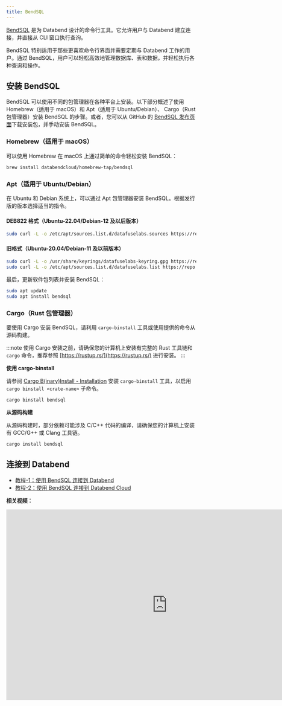 ```yaml
---
title: BendSQL
---
```


[BendSQL](https://github.com/datafuselabs/BendSQL) 是为 Databend 设计的命令行工具。它允许用户与 Databend 建立连接，并直接从 CLI 窗口执行查询。

BendSQL 特别适用于那些更喜欢命令行界面并需要定期与 Databend 工作的用户。通过 BendSQL，用户可以轻松高效地管理数据库、表和数据，并轻松执行各种查询和操作。

## 安装 BendSQL

BendSQL 可以使用不同的包管理器在各种平台上安装。以下部分概述了使用 Homebrew（适用于 macOS）和 Apt（适用于 Ubuntu/Debian）、 Cargo（Rust 包管理器）安装 BendSQL 的步骤。或者，您可以从 GitHub 的 [BendSQL 发布页面](https://github.com/datafuselabs/BendSQL/releases)下载安装包，并手动安装 BendSQL。

### Homebrew（适用于 macOS）

可以使用 Homebrew 在 macOS 上通过简单的命令轻松安装 BendSQL：

```bash
brew install databendcloud/homebrew-tap/bendsql
```

### Apt（适用于 Ubuntu/Debian）

在 Ubuntu 和 Debian 系统上，可以通过 Apt 包管理器安装 BendSQL。根据发行版的版本选择适当的指令。

#### DEB822 格式（Ubuntu-22.04/Debian-12 及以后版本）

```bash
sudo curl -L -o /etc/apt/sources.list.d/datafuselabs.sources https://repo.databend.rs/deb/datafuselabs.sources
```

#### 旧格式（Ubuntu-20.04/Debian-11 及以前版本）

```bash
sudo curl -L -o /usr/share/keyrings/datafuselabs-keyring.gpg https://repo.databend.rs/deb/datafuselabs.gpg
sudo curl -L -o /etc/apt/sources.list.d/datafuselabs.list https://repo.databend.rs/deb/datafuselabs.list
```

最后，更新软件包列表并安装 BendSQL：

```bash
sudo apt update
sudo apt install bendsql
```

### Cargo（Rust 包管理器）

要使用 Cargo 安装 BendSQL，请利用 `cargo-binstall` 工具或使用提供的命令从源码构建。

:::note
使用 Cargo 安装之前，请确保您的计算机上安装有完整的 Rust 工具链和 `cargo` 命令，推荐参照 [https://rustup.rs/](https://rustup.rs/) 进行安装。
:::

**使用 cargo-binstall**

请参阅 [Cargo B(inary)Install - Installation](https://github.com/cargo-bins/cargo-binstall#installation) 安装 `cargo-binstall` 工具，以启用 `cargo binstall <crate-name>` 子命令。

```bash
cargo binstall bendsql
```

**从源码构建**

从源码构建时，部分依赖可能涉及 C/C++ 代码的编译，请确保您的计算机上安装有 GCC/G++ 或 Clang 工具链。 

```bash
cargo install bendsql
```

## 连接到 Databend

- [教程-1：使用 BendSQL 连接到 Databend](00-connect-to-databend.md)
- [教程-2：使用 BendSQL 连接到 Databend Cloud](01-connect-to-databend-cloud.md)

**相关视频：**

<iframe width="853" height="505" className="iframe-video" src="https://www.youtube.com/embed/3cFmGvtU-ws" title="YouTube 视频播放器" frameBorder="0" allow="accelerometer; autoplay; clipboard-write; encrypted-media; gyroscope; picture-in-picture; web-share" allowFullScreen></iframe>
